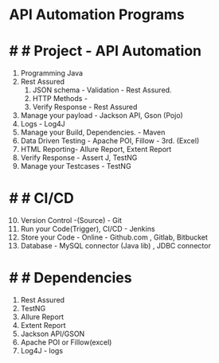# API Automation Programs

# # # Project - API Automation
1. Programming Java
2. Rest Assured
   1. JSON schema - Validation - Rest Assured.
   2. HTTP Methods -
   3. Verify Response - Rest Assured
3. Manage your payload - Jackson API, Gson (Pojo)
4. Logs - Log4J
5. Manage your Build, Dependencies. - Maven
6. Data Driven Testing - Apache POI, Fillow - 3rd. (Excel)
7. HTML Reporting- Allure Report, Extent Report
8. Verify Response - Assert J, TestNG
9. Manage your Testcases - TestNG

# # # CI/CD
10. Version Control -(Source) - Git
11. Run your Code(Trigger), CI/CD - Jenkins
12. Store your Code - Online - ﻿Github.com , Gitlab, Bitbucket
13. Database - MySQL connector (Java lib) , JDBC connector

# # # Dependencies
1. Rest Assured
2. TestNG
3. Allure Report
4. Extent Report
5. Jackson API/GSON
6. Apache POI or Fillow(excel)
7. Log4J - logs